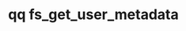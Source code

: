 ---
category: fs
command: fs_get_user_metadata
keywords: qq, qq_cli, fs_get_user_metadata
optional_options:
- alternate: []
  help: File path
  name: --path
  required: false
- alternate: []
  help: File ID
  name: --id
  required: false
- alternate: []
  help: 'In Qumulo Core, there are two types of user metadata, generic and S3.

    By default, qq CLI commands manipulate generic metadata.

    When you use the --s3 flag, Qumulo Core makes user metadata visible to the S3
    protocol as object metadata.

    '
  name: --s3
  required: false
- alternate: []
  help: Metadata key
  name: --key
  required: true
- alternate: []
  help: Snapshot ID to read user metadata from
  name: --snapshot
  required: false
- alternate: []
  help: Print binary values as hex
  name: --hex
  required: false
- alternate: []
  help: Print binary values as base64
  name: --base64
  required: false
permalink: /qq-cli-command-guide/fs/fs_get_user_metadata.html
positional_options: []
sidebar: qq_cli_command_reference_sidebar
summary: This section explains how to use the <code>qq fs_get_user_metadata</code>
  command.
synopsis: Retrieve a user metadata value for a file by using the specified metadata
  key
title: qq fs_get_user_metadata
usage: "qq fs_get_user_metadata [-h] (--path PATH | --id ID) [--s3] --key KEY [--snapshot\
  \ SNAPSHOT]\n    [--hex | --base64]"

---